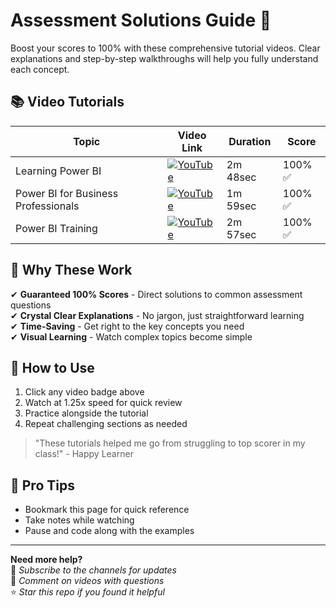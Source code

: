 # Assessment Solutions Guide 🚀

Boost your scores to 100% with these comprehensive tutorial videos. Clear explanations and step-by-step walkthroughs will help you fully understand each concept.

## 📚 Video Tutorials

| Topic                             | Video Link                                                                 | Duration   | Score   |
|----------------------------------|----------------------------------------------------------------------------|------------|---------|
| Learning Power BI                | [![YouTube](https://img.shields.io/badge/YouTube-Watch-red)](https://youtu.be/OYw-v6kJTu8) | 2m 48sec   | 100% ✅ |
| Power BI for Business Professionals | [![YouTube](https://img.shields.io/badge/YouTube-Watch-red)](https://youtu.be/roHsHu6ToqQ) | 1m 59sec   | 100% ✅ |
| Power BI Training | [![YouTube](https://img.shields.io/badge/YouTube-Watch-red)](https://youtu.be/7OVllYC1U6w) | 2m 57sec   | 100% ✅ |

## 💯 Why These Work

✔ **Guaranteed 100% Scores** - Direct solutions to common assessment questions  
✔ **Crystal Clear Explanations** - No jargon, just straightforward learning  
✔ **Time-Saving** - Get right to the key concepts you need  
✔ **Visual Learning** - Watch complex topics become simple  

## 🎯 How to Use
1. Click any video badge above
2. Watch at 1.25x speed for quick review
3. Practice alongside the tutorial
4. Repeat challenging sections as needed

> "These tutorials helped me go from struggling to top scorer in my class!" - Happy Learner

## 📌 Pro Tips
- Bookmark this page for quick reference
- Take notes while watching
- Pause and code along with the examples

---

**Need more help?**  
🔔 *Subscribe to the channels for updates*  
💬 *Comment on videos with questions*  
⭐ *Star this repo if you found it helpful*
